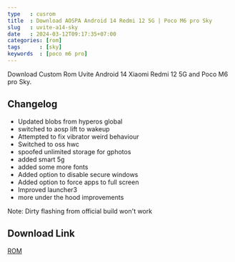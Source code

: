 ```yaml
---
type   : cusrom
title  : Download AOSPA Android 14 Redmi 12 5G | Poco M6 pro Sky
slug   : uvite-a14-sky
date   : 2024-03-12T09:17:35+07:00
categories: [rom]
tags      : [sky]
keywords  : [poco m6 pro]
---
```


Download Custom Rom Uvite Android 14 Xiaomi Redmi 12 5G and Poco M6 pro Sky.

## Changelog
- Updated blobs from hyperos global
- switched to aosp lift to wakeup
- Attempted to fix vibrator weird behaviour
- Switched to oss hwc
- spoofed unlimited storage for gphotos
- added smart 5g
- added some more fonts
- Added option to disable secure windows
- Added option to force apps to full screen
- Improved launcher3
- more under the hood improvements

Note: Dirty flashing from official build won't work

## Download Link
[ROM](https://pixeldrain.com/u/bnBfDBK1)

